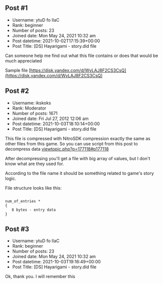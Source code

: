 ## Post #1
- Username: ytuD fo llaC
- Rank: beginner
- Number of posts: 23
- Joined date: Mon May 24, 2021 10:32 am
- Post datetime: 2021-10-02T17:15:39+00:00
- Post Title: [DS] Hayarigami - story.did file

Can someone help me find out what this file contains or does that would be much appreciated   

Sample file
[https://disk.yandex.com/d/WvLAJ8F2CS3CsQ](https://disk.yandex.com/d/WvLAJ8F2CS3CsQ)
## Post #2
- Username: ikskoks
- Rank: Moderator
- Number of posts: 1671
- Joined date: Fri Jul 27, 2012 12:06 am
- Post datetime: 2021-10-03T18:10:14+00:00
- Post Title: [DS] Hayarigami - story.did file

This file is compressed with NitroSDK compression exactly the same as other files from this game.
So you can use script from this post to decompress data [viewtopic.php?p=177118#p177118](https://forum.xentax.com/viewtopic.php?p=177118#p177118)

After decompressing you'll get a file with big array of values, 
but I don't know what are they used for.

According to the file name it should be something related to game's story logic.

File structure looks like this:

```

num_of_entries *
{
   8 bytes - entry data
}
```
## Post #3
- Username: ytuD fo llaC
- Rank: beginner
- Number of posts: 23
- Joined date: Mon May 24, 2021 10:32 am
- Post datetime: 2021-10-03T19:16:49+00:00
- Post Title: [DS] Hayarigami - story.did file

Ok, thank you. I will remember this
